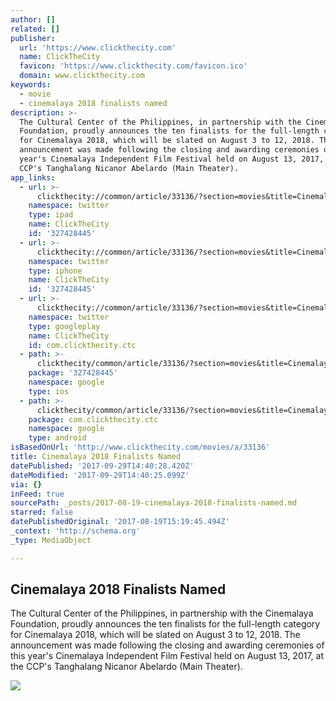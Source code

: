 ```yaml
---
author: []
related: []
publisher:
  url: 'https://www.clickthecity.com'
  name: ClickTheCity
  favicon: 'https://www.clickthecity.com/favicon.ico'
  domain: www.clickthecity.com
keywords:
  - movie
  - cinemalaya 2018 finalists named
description: >-
  The Cultural Center of the Philippines, in partnership with the Cinemalaya
  Foundation, proudly announces the ten finalists for the full-length category
  for Cinemalaya 2018, which will be slated on August 3 to 12, 2018. The
  announcement was made following the closing and awarding ceremonies of this
  year's Cinemalaya Independent Film Festival held on August 13, 2017, at the
  CCP's Tanghalang Nicanor Abelardo (Main Theater).
app_links:
  - url: >-
      clickthecity://common/article/33136/?section=movies&title=Cinemalaya+2018+Finalists+Named
    namespace: twitter
    type: ipad
    name: ClickTheCity
    id: '327428445'
  - url: >-
      clickthecity://common/article/33136/?section=movies&title=Cinemalaya+2018+Finalists+Named
    namespace: twitter
    type: iphone
    name: ClickTheCity
    id: '327428445'
  - url: >-
      clickthecity://common/article/33136/?section=movies&title=Cinemalaya+2018+Finalists+Named
    namespace: twitter
    type: googleplay
    name: ClickTheCity
    id: com.clickthecity.ctc
  - path: >-
      clickthecity/common/article/33136/?section=movies&title=Cinemalaya+2018+Finalists+Named
    package: '327428445'
    namespace: google
    type: ios
  - path: >-
      clickthecity/common/article/33136/?section=movies&title=Cinemalaya+2018+Finalists+Named
    package: com.clickthecity.ctc
    namespace: google
    type: android
isBasedOnUrl: 'http://www.clickthecity.com/movies/a/33136'
title: Cinemalaya 2018 Finalists Named
datePublished: '2017-09-29T14:40:28.420Z'
dateModified: '2017-09-29T14:40:25.099Z'
via: {}
inFeed: true
sourcePath: _posts/2017-08-19-cinemalaya-2018-finalists-named.md
starred: false
datePublishedOriginal: '2017-08-19T15:19:45.494Z'
_context: 'http://schema.org'
_type: MediaObject

---
```

<article style=""><h1>Cinemalaya 2018 Finalists Named</h1><p>The Cultural Center of the Philippines, in partnership with the Cinemalaya Foundation, proudly announces the ten finalists for the full-length category for Cinemalaya 2018, which will be slated on August 3 to 12, 2018. The announcement was made following the closing and awarding ceremonies of this year's Cinemalaya Independent Film Festival held on August 13, 2017, at the CCP's Tanghalang Nicanor Abelardo (Main Theater).</p><img src="https://cdn1.clickthecity.com/images/articles/content/599662b2d7c611.91429647.jpg" /></article>